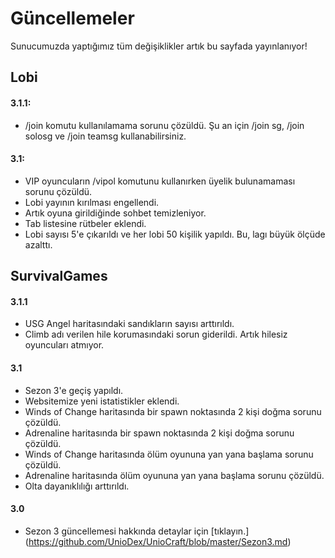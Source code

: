 # Güncellemeler
Sunucumuzda yaptığımız tüm değişiklikler artık bu sayfada yayınlanıyor!

## Lobi
#### 3.1.1:
- /join komutu kullanılamama sorunu çözüldü. Şu an için /join sg, /join solosg ve /join teamsg kullanabilirsiniz.

#### 3.1:
- VIP oyuncuların /vipol komutunu kullanırken üyelik bulunamaması sorunu çözüldü.
- Lobi yayının kırılması engellendi.
- Artık oyuna girildiğinde sohbet temizleniyor.
- Tab listesine rütbeler eklendi.
- Lobi sayısı 5'e çıkarıldı ve her lobi 50 kişilik yapıldı. Bu, lagı büyük ölçüde azalttı.

## SurvivalGames
#### 3.1.1
- USG Angel haritasındaki sandıkların sayısı arttırıldı.
- Climb adı verilen hile korumasındaki sorun giderildi. Artık hilesiz oyuncuları atmıyor.

#### 3.1
- Sezon 3'e geçiş yapıldı.
- Websitemize yeni istatistikler eklendi.
- Winds of Change haritasında bir spawn noktasında 2 kişi doğma sorunu çözüldü.
- Adrenaline haritasında bir spawn noktasında 2 kişi doğma sorunu çözüldü.
- Winds of Change haritasında ölüm oyununa yan yana başlama sorunu çözüldü.
- Adrenaline haritasında ölüm oyununa yan yana başlama sorunu çözüldü.
- Olta dayanıklılığı arttırıldı.

#### 3.0
- Sezon 3 güncellemesi hakkında detaylar için [tıklayın.] (https://github.com/UnioDex/UnioCraft/blob/master/Sezon3.md)
